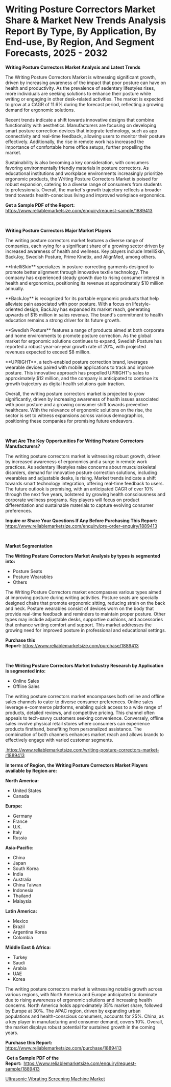 <p><h1>Writing Posture Correctors Market Share & Market New Trends Analysis Report By Type, By Application, By End-use, By Region, And Segment Forecasts, 2025 - 2032</h1></p><p><strong>Writing Posture Correctors Market Analysis and Latest Trends</strong></p>
<p><p>The Writing Posture Correctors Market is witnessing significant growth, driven by increasing awareness of the impact that poor posture can have on health and productivity. As the prevalence of sedentary lifestyles rises, more individuals are seeking solutions to enhance their posture while writing or engaging in other desk-related activities. The market is expected to grow at a CAGR of 11.6% during the forecast period, reflecting a growing demand for ergonomic solutions.</p><p>Recent trends indicate a shift towards innovative designs that combine functionality with aesthetics. Manufacturers are focusing on developing smart posture correction devices that integrate technology, such as app connectivity and real-time feedback, allowing users to monitor their posture effectively. Additionally, the rise in remote work has increased the importance of comfortable home office setups, further propelling the market.</p><p>Sustainability is also becoming a key consideration, with consumers favoring environmentally friendly materials in posture correctors. As educational institutions and workplace environments increasingly prioritize ergonomic products, the Writing Posture Correctors Market is poised for robust expansion, catering to a diverse range of consumers from students to professionals. Overall, the market's growth trajectory reflects a broader trend towards health-conscious living and improved workplace ergonomics.</p></p>
<p><strong>Get a Sample PDF of the Report:&nbsp;</strong> <a href="https://www.reliablemarketsize.com/enquiry/request-sample/1889413?utm_campaign=3029&utm_medium=2&utm_source=Github&utm_content=ia&utm_term=28032025&utm_id=writing-posture-correctors">https://www.reliablemarketsize.com/enquiry/request-sample/1889413</a></p>
<p>&nbsp;</p>
<p><strong>Writing Posture Correctors Major Market Players</strong></p>
<p><p>The writing posture correctors market features a diverse range of companies, each vying for a significant share of a growing sector driven by increased awareness of health and wellness. Key players include IntelliSkin, BackJoy, Swedish Posture, Prime Kinetix, and AlignMed, among others.</p><p>**IntelliSkin** specializes in posture-correcting garments designed to promote better alignment through innovative textile technology. The company has experienced steady growth due to rising consumer interest in health and ergonomics, positioning its revenue at approximately $10 million annually.</p><p>**BackJoy** is recognized for its portable ergonomic products that help alleviate pain associated with poor posture. With a focus on lifestyle-oriented design, BackJoy has expanded its market reach, generating upwards of $15 million in sales revenue. The brand's commitment to health education remains a strong driver for its future growth.</p><p>**Swedish Posture** features a range of products aimed at both corporate and home environments to promote posture correction. As the global market for ergonomic solutions continues to expand, Swedish Posture has reported a robust year-on-year growth rate of 20%, with projected revenues expected to exceed $8 million.</p><p>**UPRIGHT**, a tech-enabled posture correction brand, leverages wearable devices paired with mobile applications to track and improve posture. This innovative approach has propelled UPRIGHT's sales to approximately $12 million, and the company is anticipated to continue its growth trajectory as digital health solutions gain traction.</p><p>Overall, the writing posture correctors market is projected to grow significantly, driven by increasing awareness of health issues associated with poor posture and a growing consumer shift towards preventive healthcare. With the relevance of ergonomic solutions on the rise, the sector is set to witness expansions across various demographics, positioning these companies for promising future endeavors.</p></p>
<p>&nbsp;</p>
<p><strong>What Are The Key Opportunities For Writing Posture Correctors Manufacturers?</strong></p>
<p><p>The writing posture correctors market is witnessing robust growth, driven by increased awareness of ergonomics and a surge in remote work practices. As sedentary lifestyles raise concerns about musculoskeletal disorders, demand for innovative posture correction solutions, including wearables and adjustable desks, is rising. Market trends indicate a shift towards smart technology integration, offering real-time feedback to users. The future outlook is promising, with an anticipated CAGR of over 10% through the next five years, bolstered by growing health consciousness and corporate wellness programs. Key players will focus on product differentiation and sustainable materials to capture evolving consumer preferences.</p></p>
<p><strong>Inquire or Share Your Questions If Any Before Purchasing This Report:</strong> <a href="https://www.reliablemarketsize.com/enquiry/pre-order-enquiry/1889413?utm_campaign=3029&utm_medium=2&utm_source=Github&utm_content=ia&utm_term=28032025&utm_id=writing-posture-correctors">https://www.reliablemarketsize.com/enquiry/pre-order-enquiry/1889413</a></p>
<p>&nbsp;</p>
<p><strong>Market Segmentation</strong></p>
<p><strong>The Writing Posture Correctors Market Analysis by types is segmented into:</strong></p>
<p><ul><li>Posture Seats</li><li>Posture Wearables</li><li>Others</li></ul></p>
<p><p>The Writing Posture Correctors market encompasses various types aimed at improving posture during writing activities. Posture seats are specially designed chairs that promote ergonomic sitting, reducing strain on the back and neck. Posture wearables consist of devices worn on the body that provide real-time feedback and reminders to maintain proper posture. Other types may include adjustable desks, supportive cushions, and accessories that enhance writing comfort and support. This market addresses the growing need for improved posture in professional and educational settings.</p></p>
<p><strong>Purchase this Report:&nbsp;</strong><a href="https://www.reliablemarketsize.com/purchase/1889413?utm_campaign=3029&utm_medium=2&utm_source=Github&utm_content=ia&utm_term=28032025&utm_id=writing-posture-correctors">https://www.reliablemarketsize.com/purchase/1889413</a></p>
<p>&nbsp;</p>
<p><strong>The Writing Posture Correctors Market Industry Research by Application is segmented into:</strong></p>
<p><ul><li>Online Sales</li><li>Offline Sales</li></ul></p>
<p><p>The writing posture correctors market encompasses both online and offline sales channels to cater to diverse consumer preferences. Online sales leverage e-commerce platforms, enabling quick access to a wide range of products, detailed reviews, and competitive pricing. This channel often appeals to tech-savvy customers seeking convenience. Conversely, offline sales involve physical retail stores where consumers can experience products firsthand, benefiting from personalized assistance. The combination of both channels enhances market reach and allows brands to effectively engage with varied customer segments.</p></p>
<p><a href="https://www.reliablemarketsize.com/writing-posture-correctors-market-r1889413?utm_campaign=3029&utm_medium=2&utm_source=Github&utm_content=ia&utm_term=28032025&utm_id=writing-posture-correctors">&nbsp;https://www.reliablemarketsize.com/writing-posture-correctors-market-r1889413</a></p>
<p><strong>In terms of Region, the Writing Posture Correctors Market Players available by Region are:</strong></p>
<p>
    <p> <strong> North America: </strong>
        <ul>
            <li>United States</li>
            <li>Canada</li>
        </ul>
        </p> 
    <p> <strong> Europe: </strong>
        <ul>
            <li>Germany</li>
            <li>France</li>
            <li>U.K.</li>
            <li>Italy</li>
            <li>Russia</li>
        </ul>
        </p> 
    <p> <strong> Asia-Pacific: </strong>
        <ul>
            <li>China</li>
            <li>Japan</li>
            <li>South Korea</li>
            <li>India</li>
            <li>Australia</li>
            <li>China Taiwan</li>
            <li>Indonesia</li>
            <li>Thailand</li>
            <li>Malaysia</li>
        </ul>
        </p> 
    <p> <strong> Latin America: </strong>
        <ul>
            <li>Mexico</li>
            <li>Brazil</li>
            <li>Argentina Korea</li>
            <li>Colombia</li>
        </ul>
        </p> 
    <p> <strong> Middle East & Africa: </strong>
        <ul>
            <li>Turkey</li>
            <li>Saudi</li>
            <li>Arabia</li>
            <li>UAE</li>
            <li>Korea</li>
        </ul>
    </p>
    </p>
<p><p>The writing posture correctors market is witnessing notable growth across various regions, with North America and Europe anticipated to dominate due to rising awareness of ergonomic solutions and increasing health concerns. North America holds approximately 35% market share, followed by Europe at 30%. The APAC region, driven by expanding urban populations and health-conscious consumers, accounts for 25%. China, as a key player in manufacturing and consumer demand, covers 10%. Overall, the market displays robust potential for sustained growth in the coming years.</p></p>
<p><strong>Purchase this Report: </strong><a href="https://www.reliablemarketsize.com/purchase/1889413?utm_campaign=3029&utm_medium=2&utm_source=Github&utm_content=ia&utm_term=28032025&utm_id=writing-posture-correctors">https://www.reliablemarketsize.com/purchase/1889413</a></p>
<p>&nbsp;<strong>Get a Sample PDF of the Report:&nbsp;&nbsp;</strong><a href="https://www.reliablemarketsize.com/enquiry/request-sample/1889413?utm_campaign=3029&utm_medium=2&utm_source=Github&utm_content=ia&utm_term=28032025&utm_id=writing-posture-correctors">https://www.reliablemarketsize.com/enquiry/request-sample/1889413</a></p>
<p><strong></strong></p>
<p><p><a href="https://github.com/hunanuzmez/Market-Research-Report-List-1/blob/main/ultrasonic-vibrating-screening-machine-market.md?utm_campaign=3029&utm_medium=2&utm_source=Github&utm_content=ia&utm_term=28032025&utm_id=writing-posture-correctors">Ultrasonic Vibrating Screening Machine Market</a></p></p>
